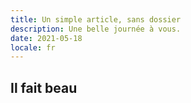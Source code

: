 ```yaml
---
title: Un simple article, sans dossier
description: Une belle journée à vous.
date: 2021-05-18
locale: fr
---
```


## Il fait beau

